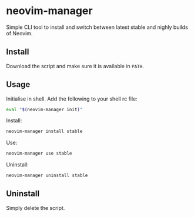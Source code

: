# neovim-manager

Simple CLI tool to install and switch between latest stable and nighly
builds of Neovim.

## Install

Download the script and make sure it is available in `PATH`.

## Usage

Initialise in shell. Add the following to your shell rc file:

```sh
eval "$(neovim-manager init)"
```

Install:

```sh
neovim-manager install stable
```

Use:

```sh
neovim-manager use stable
```

Uninstall:

```sh
neovim-manager uninstall stable
```

## Uninstall

Simply delete the script.
